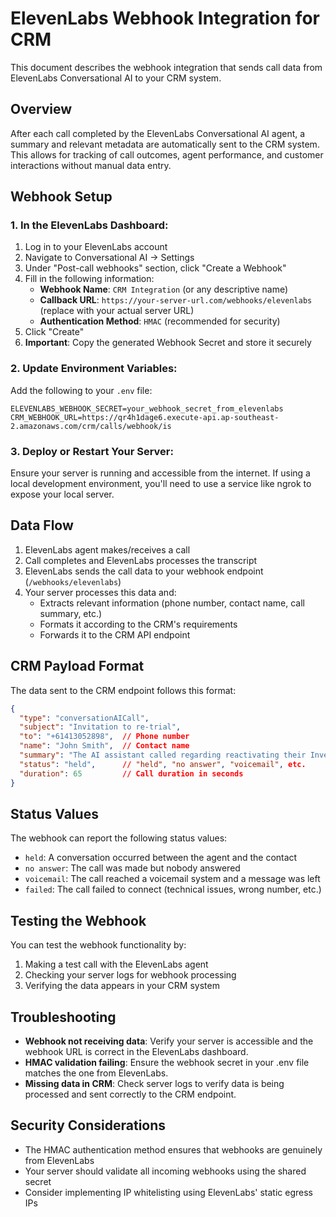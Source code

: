 # ElevenLabs Webhook Integration for CRM

This document describes the webhook integration that sends call data from ElevenLabs Conversational AI to your CRM system.

## Overview

After each call completed by the ElevenLabs Conversational AI agent, a summary and relevant metadata are automatically sent to the CRM system. This allows for tracking of call outcomes, agent performance, and customer interactions without manual data entry.

## Webhook Setup

### 1. In the ElevenLabs Dashboard:

1. Log in to your ElevenLabs account
2. Navigate to Conversational AI → Settings
3. Under "Post-call webhooks" section, click "Create a Webhook"
4. Fill in the following information:
   - **Webhook Name**: `CRM Integration` (or any descriptive name)
   - **Callback URL**: `https://your-server-url.com/webhooks/elevenlabs` (replace with your actual server URL)
   - **Authentication Method**: `HMAC` (recommended for security)
5. Click "Create"
6. **Important**: Copy the generated Webhook Secret and store it securely

### 2. Update Environment Variables:

Add the following to your `.env` file:

```
ELEVENLABS_WEBHOOK_SECRET=your_webhook_secret_from_elevenlabs
CRM_WEBHOOK_URL=https://qr4h1dage6.execute-api.ap-southeast-2.amazonaws.com/crm/calls/webhook/is
```

### 3. Deploy or Restart Your Server:

Ensure your server is running and accessible from the internet. If using a local development environment, you'll need to use a service like ngrok to expose your local server.

## Data Flow

1. ElevenLabs agent makes/receives a call
2. Call completes and ElevenLabs processes the transcript
3. ElevenLabs sends the call data to your webhook endpoint (`/webhooks/elevenlabs`)
4. Your server processes this data and:
   - Extracts relevant information (phone number, contact name, call summary, etc.)
   - Formats it according to the CRM's requirements
   - Forwards it to the CRM API endpoint

## CRM Payload Format

The data sent to the CRM endpoint follows this format:

```json
{
  "type": "conversationAICall",
  "subject": "Invitation to re-trial",
  "to": "+61413052898",  // Phone number
  "name": "John Smith",  // Contact name
  "summary": "The AI assistant called regarding reactivating their Investor Signals trial...",
  "status": "held",      // "held", "no answer", "voicemail", etc.
  "duration": 65         // Call duration in seconds
}
```

## Status Values

The webhook can report the following status values:

- `held`: A conversation occurred between the agent and the contact
- `no answer`: The call was made but nobody answered
- `voicemail`: The call reached a voicemail system and a message was left
- `failed`: The call failed to connect (technical issues, wrong number, etc.)

## Testing the Webhook

You can test the webhook functionality by:

1. Making a test call with the ElevenLabs agent
2. Checking your server logs for webhook processing
3. Verifying the data appears in your CRM system

## Troubleshooting

- **Webhook not receiving data**: Verify your server is accessible and the webhook URL is correct in the ElevenLabs dashboard.
- **HMAC validation failing**: Ensure the webhook secret in your .env file matches the one from ElevenLabs.
- **Missing data in CRM**: Check server logs to verify data is being processed and sent correctly to the CRM endpoint.

## Security Considerations

- The HMAC authentication method ensures that webhooks are genuinely from ElevenLabs
- Your server should validate all incoming webhooks using the shared secret
- Consider implementing IP whitelisting using ElevenLabs' static egress IPs
